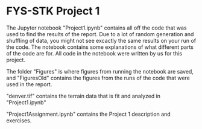 # FYS-STK Project 1

The Jupyter notebook "Project1.ipynb" contains all off the code that was used to find the results of the report. Due to a lot of random generation and shuffling of data, you might not see excactly the same results on your run of the code. The notebook contains some explanations of what different parts of the code are for. All code in the notebook were written by us for this project.

The folder "Figures" is where figures from running the notebook are saved, and "FiguresOld" contains the figures from the runs of the code that were used in the report.

"denver.tif" contains the terrain data that is fit and analyzed in "Project1.ipynb"

"Project1Assignment.ipynb" contains the Project 1 description and exercises.